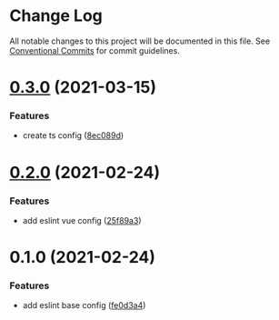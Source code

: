 # Change Log

All notable changes to this project will be documented in this file.
See [Conventional Commits](https://conventionalcommits.org) for commit guidelines.

# [0.3.0](https://github.com/choi-moeta/lint-config-lerna/compare/v0.2.0...v0.3.0) (2021-03-15)


### Features

* create ts config ([8ec089d](https://github.com/choi-moeta/lint-config-lerna/commit/8ec089dff00327ba924603de10ce274f2f4861e6))






# [0.2.0](https://github.com/choi-moeta/lint-config-lerna/compare/v0.1.0...v0.2.0) (2021-02-24)


### Features

* add eslint vue config ([25f89a3](https://github.com/choi-moeta/lint-config-lerna/commit/25f89a3de28628fe43f023affe2d9818048fc2ce))





# 0.1.0 (2021-02-24)


### Features

* add eslint base config ([fe0d3a4](https://github.com/choi-moeta/lint-config-lerna/commit/fe0d3a4545613e7f4af29addfd24e0e7b76b1f80))
